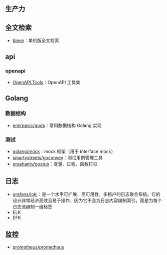 ## 生产力

## 全文检索
- [bleve](https://github.com/blevesearch/bleve)：单机版全文检索

## api

### openapi
- [OpenAPI.Tools](https://openapi.tools/)：OpenAPI 工具集

## Golang

### 数据结构
- [emirpasic/gods](https://github.com/emirpasic/gods)：常用数据结构 Golang 实现

### 测试
- [golang/mock](https://github.com/golang/mock)：mock 框架（用于 interface mock）
- [smartystreets/goconvey](https://github.com/smartystreets/goconvey)：测试用例管理工具
- [prashantv/gostub](https://github.com/prashantv/gostub)：变量、过程、函数打桩

## 日志
- [grafana/loki](https://github.com/grafana/loki)：是一个水平可扩展，高可用性，多租户的日志聚合系统。它的设计非常经济高效且易于操作，因为它不会为日志内容编制索引，而是为每个日志流编制一组标签
- ELK
- EFK

## 监控
- [prometheus/prometheus](https://github.com/prometheus/prometheus)

